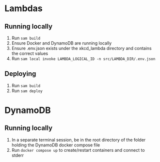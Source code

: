 # Lambdas
## Running locally
1. Run `sam build`
2. Ensure Docker and DynamoDB are running locally
3. Ensure .env.json exists under the xkcd_lambda directory and contains the correct values
3. Run `sam local invoke LAMBDA_LOGICAL_ID -n src/LAMBDA_DIR/.env.json`
## Deploying
1. Run `sam build`
2. Run `sam deploy`

# DynamoDB
## Running locally
1. In a separate terminal session, be in the root directory of the folder holding the DynamoDB docker compose file
2. Run `docker compose up` to create/restart containers and connect to stderr